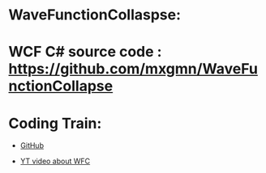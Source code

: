 <h1> WaveFunctionCollaspse:</h1>

# WCF C# source code : https://github.com/mxgmn/WaveFunctionCollapse

# Coding Train:
- [GitHub](https://github.com/CodingTrain/Wave-Function-Collapse)

- [YT video about WFC](https://thecodingtrain.com/challenges/171-wave-function-collapse)
